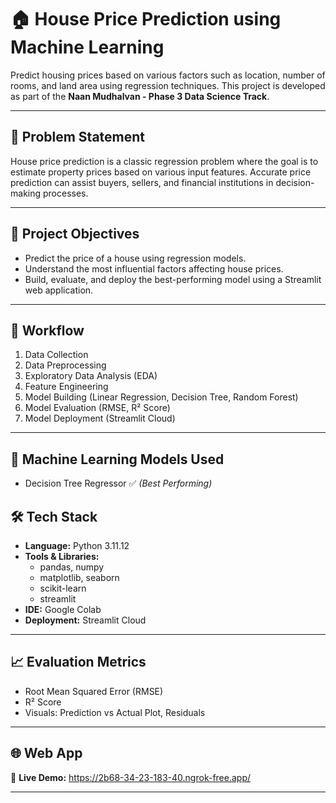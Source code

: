 # 🏠 House Price Prediction using Machine Learning

Predict housing prices based on various factors such as location, number of rooms, and land area using regression techniques. This project is developed as part of the **Naan Mudhalvan - Phase 3 Data Science Track**.

---

## 📌 Problem Statement

House price prediction is a classic regression problem where the goal is to estimate property prices based on various input features. Accurate price prediction can assist buyers, sellers, and financial institutions in decision-making processes.

---

## 🚀 Project Objectives

- Predict the price of a house using regression models.
- Understand the most influential factors affecting house prices.
- Build, evaluate, and deploy the best-performing model using a Streamlit web application.

---

## 🔄 Workflow

1. Data Collection
2. Data Preprocessing
3. Exploratory Data Analysis (EDA)
4. Feature Engineering
5. Model Building (Linear Regression, Decision Tree, Random Forest)
6. Model Evaluation (RMSE, R² Score)
7. Model Deployment (Streamlit Cloud)

---

## 🧠 Machine Learning Models Used

- Decision Tree Regressor ✅ *(Best Performing)*

## 🛠️ Tech Stack

- **Language:** Python 3.11.12
- **Tools & Libraries:** 
  - pandas, numpy
  - matplotlib, seaborn
  - scikit-learn
  - streamlit
- **IDE:** Google Colab
- **Deployment:** Streamlit Cloud

---

## 📈 Evaluation Metrics

- Root Mean Squared Error (RMSE)
- R² Score
- Visuals: Prediction vs Actual Plot, Residuals

---

## 🌐 Web App

🚀 **Live Demo:** https://2b68-34-23-183-40.ngrok-free.app/

---

